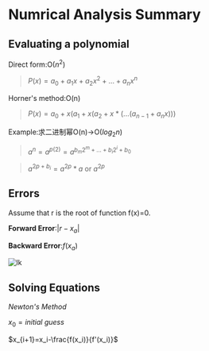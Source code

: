 # Numrical Analysis Summary
## Evaluating a polynomial
Direct form:O($n^2$)
>$P(x)=a_0+a_1x+a_2x^2+...+a_nx^n$

Horner's method:O(n)
>$P(x)=a_0+x(a_1+x(a_2+x*(...(a_{n-1}+a_nx)))$

Example:求二进制幂O(n)->O($log_2n$)
>$a^n=a^{p(2)}$$=a^{b_m2^m+...+b_i2^i+b_0}$

>$a^{2p+b_i}=a^{2p}*a$ or $a^{2p}$

## Errors
Assume that r is the root of function f(x)=0.

**Forward Error**:$|r-x_a|$

**Backward Error**:$f(x_a)$

![lk](https://img-blog.csdnimg.cn/20200927222415895.png#pic_center)

##  Solving Equations
*Newton's Method*

$x_0=initial\ guess$

$x_{i+1}=x_i-\frac{f(x_i)}{f'(x_i)}$
